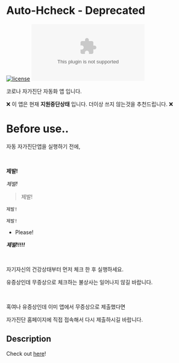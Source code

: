 # Auto-Hcheck - Deprecated

[![license](https://img.shields.io/github/license/DenFade/Auto-Hcheck?color=908F8F)]()
[![release](https://img.shields.io/github/downloads/DenFade/Auto-Hcheck/BETA1.3.2/AutoHcheck.apk?color=3181FC&logo=github)](https://www.github.com/DenFade/Auto-Hcheck/releases/tag/BETA1.3.2)


코로나 자가진단 자동화 앱 입니다.

:x: 이 앱은 현재 **지원중단상태** 입니다. 더이상 쓰지 않는것을 추천드립니다. :x:

# Before use..

자동 자가진단앱을 실행하기 전에,

</br>

**제발!**

*제발!*

> 제발!

`제발!`

```제발!```

- Please!

***제발!!!!!***

</br>

자기자신의 건강상태부터 먼저 체크 한 후 실행하세요.

유증상인데 무증상으로 체크하는 불상사는 일어나지 않길 바랍니다.

</br>

혹여나 유증상인데 이미 앱에서 무증상으로 제출했다면

자가진단 홈페이지에 직접 접속해서 다시 제출하시길 바랍니다.

## Description

Check out [here](https://github.com/DenFade/Auto-Hcheck/releases/tag/RELEASE)!
